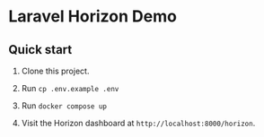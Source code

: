 # Laravel Horizon Demo

## Quick start

1. Clone this project.

2. Run `cp .env.example .env`

3. Run `docker compose up`

4. Visit the Horizon dashboard at `http://localhost:8000/horizon`.

